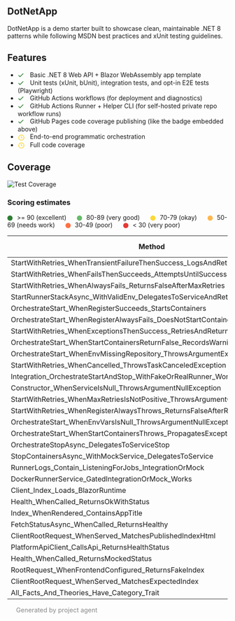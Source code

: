 ## DotNetApp

DotNetApp is a demo starter built to showcase clean, maintainable .NET 8 patterns while following MSDN best practices and xUnit testing guidelines.

## Features

 - <svg xmlns="http://www.w3.org/2000/svg" width="16" height="16" style="vertical-align:middle;margin-right:8px;" viewBox="0 0 16 16" aria-hidden="true"><path d="M2 8l3 3 7-7" stroke="#2e7d32" stroke-width="1.6" fill="none" stroke-linecap="round" stroke-linejoin="round"/></svg> Basic .NET 8 Web API + Blazor WebAssembly app template
 - <svg xmlns="http://www.w3.org/2000/svg" width="16" height="16" style="vertical-align:middle;margin-right:8px;" viewBox="0 0 16 16" aria-hidden="true"><path d="M2 8l3 3 7-7" stroke="#2e7d32" stroke-width="1.6" fill="none" stroke-linecap="round" stroke-linejoin="round"/></svg> Unit tests (xUnit, bUnit), integration tests, and opt-in E2E tests (Playwright)
 - <svg xmlns="http://www.w3.org/2000/svg" width="16" height="16" style="vertical-align:middle;margin-right:8px;" viewBox="0 0 16 16" aria-hidden="true"><path d="M2 8l3 3 7-7" stroke="#2e7d32" stroke-width="1.6" fill="none" stroke-linecap="round" stroke-linejoin="round"/></svg> GitHub Actions workflows (for deployment and diagnostics)
 - <svg xmlns="http://www.w3.org/2000/svg" width="16" height="16" style="vertical-align:middle;margin-right:8px;" viewBox="0 0 16 16" aria-hidden="true"><path d="M2 8l3 3 7-7" stroke="#2e7d32" stroke-width="1.6" fill="none" stroke-linecap="round" stroke-linejoin="round"/></svg> GitHub Actions Runner + Helper CLI (for self-hosted private repo workflow runs)
 - <svg xmlns="http://www.w3.org/2000/svg" width="16" height="16" style="vertical-align:middle;margin-right:8px;" viewBox="0 0 16 16" aria-hidden="true"><path d="M2 8l3 3 7-7" stroke="#2e7d32" stroke-width="1.6" fill="none" stroke-linecap="round" stroke-linejoin="round"/></svg> GitHub Pages code coverage publishing (like the badge embedded above)
 - <svg xmlns="http://www.w3.org/2000/svg" width="16" height="16" style="vertical-align:middle;margin-right:8px;" viewBox="0 0 16 16" aria-hidden="true"><circle cx="8" cy="8" r="6" stroke="#fdd835" stroke-width="1.6" fill="none"/><path d="M8 5v3l2 1" stroke="#fdd835" stroke-width="1.6" stroke-linecap="round" stroke-linejoin="round" fill="none"/></svg> End-to-end programmatic  orchestration
 - <svg xmlns="http://www.w3.org/2000/svg" width="16" height="16" style="vertical-align:middle;margin-right:8px;" viewBox="0 0 16 16" aria-hidden="true"><circle cx="8" cy="8" r="6" stroke="#fdd835" stroke-width="1.6" fill="none"/><path d="M8 5v3l2 1" stroke="#fdd835" stroke-width="1.6" stroke-linecap="round" stroke-linejoin="round" fill="none"/></svg> Full code coverage

## Coverage

![Test Coverage](https://hutchisonkim.github.io/dot-net-app/coverage-summary.svg)

### Scoring estimates

<div style="margin-bottom:8px;">
	<span style="display:inline-block;width:12px;height:12px;border-radius:50%;background:#2e7d32;margin-right:6px;vertical-align:middle;"></span> >= 90 (excellent) &nbsp;
	<span style="display:inline-block;width:12px;height:12px;border-radius:50%;background:#66bb6a;margin:0 6px 0 12px;vertical-align:middle;"></span> 80-89 (very good) &nbsp;
	<span style="display:inline-block;width:12px;height:12px;border-radius:50%;background:#fdd835;margin:0 6px 0 12px;vertical-align:middle;"></span> 70-79 (okay) &nbsp;
	<span style="display:inline-block;width:12px;height:12px;border-radius:50%;background:#ffb74d;margin:0 6px 0 12px;vertical-align:middle;"></span> 50-69 (needs work) &nbsp;
	<span style="display:inline-block;width:12px;height:12px;border-radius:50%;background:#ff7043;margin:0 6px 0 12px;vertical-align:middle;"></span> 30-49 (poor) &nbsp;
	<span style="display:inline-block;width:12px;height:12px;border-radius:50%;background:#e53935;margin:0 6px 0 12px;vertical-align:middle;"></span> &lt; 30 (very poor)
</div>

| Method | File | Isolation (30%) | Repeatability (30%) | Speed (20%) | Maintainability (20%) | Average |
|---|---:|---:|---:|---:|---:|---:|
| StartWithRetries_WhenTransientFailureThenSuccess_LogsAndReturnsTrue | tests/GitHub.Runner.Docker.Tests/RunnerManagerTests.cs | <span style="display:inline-block;width:12px;height:12px;border-radius:50%;background:#2e7d32;margin-right:6px;vertical-align:middle;"></span>90 | <span style="display:inline-block;width:12px;height:12px;border-radius:50%;background:#2e7d32;margin-right:6px;vertical-align:middle;"></span>90 | <span style="display:inline-block;width:12px;height:12px;border-radius:50%;background:#66bb6a;margin-right:6px;vertical-align:middle;"></span>80 | <span style="display:inline-block;width:12px;height:12px;border-radius:50%;background:#66bb6a;margin-right:6px;vertical-align:middle;"></span>80 | <span style="display:inline-block;width:12px;height:12px;border-radius:50%;background:#66bb6a;margin-right:6px;vertical-align:middle;"></span>85 |
| StartWithRetries_WhenFailsThenSucceeds_AttemptsUntilSuccess | tests/GitHub.Runner.Docker.Tests/RunnerManagerTests.cs | <span style="display:inline-block;width:12px;height:12px;border-radius:50%;background:#2e7d32;margin-right:6px;vertical-align:middle;"></span>90 | <span style="display:inline-block;width:12px;height:12px;border-radius:50%;background:#2e7d32;margin-right:6px;vertical-align:middle;"></span>90 | <span style="display:inline-block;width:12px;height:12px;border-radius:50%;background:#66bb6a;margin-right:6px;vertical-align:middle;"></span>80 | <span style="display:inline-block;width:12px;height:12px;border-radius:50%;background:#66bb6a;margin-right:6px;vertical-align:middle;"></span>80 | <span style="display:inline-block;width:12px;height:12px;border-radius:50%;background:#66bb6a;margin-right:6px;vertical-align:middle;"></span>85 |
| StartWithRetries_WhenAlwaysFails_ReturnsFalseAfterMaxRetries | tests/GitHub.Runner.Docker.Tests/RunnerManagerTests.cs | <span style="display:inline-block;width:12px;height:12px;border-radius:50%;background:#2e7d32;margin-right:6px;vertical-align:middle;"></span>90 | <span style="display:inline-block;width:12px;height:12px;border-radius:50%;background:#2e7d32;margin-right:6px;vertical-align:middle;"></span>90 | <span style="display:inline-block;width:12px;height:12px;border-radius:50%;background:#66bb6a;margin-right:6px;vertical-align:middle;"></span>80 | <span style="display:inline-block;width:12px;height:12px;border-radius:50%;background:#66bb6a;margin-right:6px;vertical-align:middle;"></span>80 | <span style="display:inline-block;width:12px;height:12px;border-radius:50%;background:#66bb6a;margin-right:6px;vertical-align:middle;"></span>85 |
| StartRunnerStackAsync_WithValidEnv_DelegatesToServiceAndReturnsTrue | tests/GitHub.Runner.Docker.Tests/RunnerManagerTests.cs | <span style="display:inline-block;width:12px;height:12px;border-radius:50%;background:#2e7d32;margin-right:6px;vertical-align:middle;"></span>90 | <span style="display:inline-block;width:12px;height:12px;border-radius:50%;background:#2e7d32;margin-right:6px;vertical-align:middle;"></span>90 | <span style="display:inline-block;width:12px;height:12px;border-radius:50%;background:#66bb6a;margin-right:6px;vertical-align:middle;"></span>80 | <span style="display:inline-block;width:12px;height:12px;border-radius:50%;background:#66bb6a;margin-right:6px;vertical-align:middle;"></span>80 | <span style="display:inline-block;width:12px;height:12px;border-radius:50%;background:#66bb6a;margin-right:6px;vertical-align:middle;"></span>85 |
| OrchestrateStart_WhenRegisterSucceeds_StartsContainers | tests/GitHub.Runner.Docker.Tests/RunnerManagerTests.cs | <span style="display:inline-block;width:12px;height:12px;border-radius:50%;background:#2e7d32;margin-right:6px;vertical-align:middle;"></span>90 | <span style="display:inline-block;width:12px;height:12px;border-radius:50%;background:#2e7d32;margin-right:6px;vertical-align:middle;"></span>90 | <span style="display:inline-block;width:12px;height:12px;border-radius:50%;background:#66bb6a;margin-right:6px;vertical-align:middle;"></span>80 | <span style="display:inline-block;width:12px;height:12px;border-radius:50%;background:#66bb6a;margin-right:6px;vertical-align:middle;"></span>80 | <span style="display:inline-block;width:12px;height:12px;border-radius:50%;background:#66bb6a;margin-right:6px;vertical-align:middle;"></span>85 |
| OrchestrateStart_WhenRegisterAlwaysFails_DoesNotStartContainers | tests/GitHub.Runner.Docker.Tests/RunnerManagerTests.cs | <span style="display:inline-block;width:12px;height:12px;border-radius:50%;background:#2e7d32;margin-right:6px;vertical-align:middle;"></span>90 | <span style="display:inline-block;width:12px;height:12px;border-radius:50%;background:#2e7d32;margin-right:6px;vertical-align:middle;"></span>90 | <span style="display:inline-block;width:12px;height:12px;border-radius:50%;background:#66bb6a;margin-right:6px;vertical-align:middle;"></span>80 | <span style="display:inline-block;width:12px;height:12px;border-radius:50%;background:#66bb6a;margin-right:6px;vertical-align:middle;"></span>80 | <span style="display:inline-block;width:12px;height:12px;border-radius:50%;background:#66bb6a;margin-right:6px;vertical-align:middle;"></span>85 |
| StartWithRetries_WhenExceptionsThenSuccess_RetriesAndReturnsTrue | tests/GitHub.Runner.Docker.Tests/RunnerManagerTests.cs | <span style="display:inline-block;width:12px;height:12px;border-radius:50%;background:#2e7d32;margin-right:6px;vertical-align:middle;"></span>90 | <span style="display:inline-block;width:12px;height:12px;border-radius:50%;background:#2e7d32;margin-right:6px;vertical-align:middle;"></span>90 | <span style="display:inline-block;width:12px;height:12px;border-radius:50%;background:#66bb6a;margin-right:6px;vertical-align:middle;"></span>80 | <span style="display:inline-block;width:12px;height:12px;border-radius:50%;background:#66bb6a;margin-right:6px;vertical-align:middle;"></span>80 | <span style="display:inline-block;width:12px;height:12px;border-radius:50%;background:#66bb6a;margin-right:6px;vertical-align:middle;"></span>85 |
| OrchestrateStart_WhenStartContainersReturnFalse_RecordsWarningAndReturnsFalse | tests/GitHub.Runner.Docker.Tests/RunnerManagerTests.cs | <span style="display:inline-block;width:12px;height:12px;border-radius:50%;background:#66bb6a;margin-right:6px;vertical-align:middle;"></span>85 | <span style="display:inline-block;width:12px;height:12px;border-radius:50%;background:#66bb6a;margin-right:6px;vertical-align:middle;"></span>85 | <span style="display:inline-block;width:12px;height:12px;border-radius:50%;background:#fdd835;margin-right:6px;vertical-align:middle;"></span>75 | <span style="display:inline-block;width:12px;height:12px;border-radius:50%;background:#66bb6a;margin-right:6px;vertical-align:middle;"></span>80 | <span style="display:inline-block;width:12px;height:12px;border-radius:50%;background:#66bb6a;margin-right:6px;vertical-align:middle;"></span>82 |
| OrchestrateStart_WhenEnvMissingRepository_ThrowsArgumentException | tests/GitHub.Runner.Docker.Tests/RunnerManagerTests.cs | <span style="display:inline-block;width:12px;height:12px;border-radius:50%;background:#2e7d32;margin-right:6px;vertical-align:middle;"></span>90 | <span style="display:inline-block;width:12px;height:12px;border-radius:50%;background:#2e7d32;margin-right:6px;vertical-align:middle;"></span>95 | <span style="display:inline-block;width:12px;height:12px;border-radius:50%;background:#66bb6a;margin-right:6px;vertical-align:middle;"></span>85 | <span style="display:inline-block;width:12px;height:12px;border-radius:50%;background:#66bb6a;margin-right:6px;vertical-align:middle;"></span>85 | <span style="display:inline-block;width:12px;height:12px;border-radius:50%;background:#66bb6a;margin-right:6px;vertical-align:middle;"></span>89 |
| StartWithRetries_WhenCancelled_ThrowsTaskCanceledException | tests/GitHub.Runner.Docker.Tests/RunnerManagerTests.cs | <span style="display:inline-block;width:12px;height:12px;border-radius:50%;background:#66bb6a;margin-right:6px;vertical-align:middle;"></span>80 | <span style="display:inline-block;width:12px;height:12px;border-radius:50%;background:#66bb6a;margin-right:6px;vertical-align:middle;"></span>80 | <span style="display:inline-block;width:12px;height:12px;border-radius:50%;background:#ffb74d;margin-right:6px;vertical-align:middle;"></span>70 | <span style="display:inline-block;width:12px;height:12px;border-radius:50%;background:#66bb6a;margin-right:6px;vertical-align:middle;"></span>80 | <span style="display:inline-block;width:12px;height:12px;border-radius:50%;background:#ffb74d;margin-right:6px;vertical-align:middle;"></span>78 |
| Integration_OrchestrateStartAndStop_WithFakeOrRealRunner_WorksBasedOnEnv | tests/GitHub.Runner.Docker.Tests/RunnerManagerTests.cs | <span style="display:inline-block;width:12px;height:12px;border-radius:50%;background:#e53935;margin-right:6px;vertical-align:middle;"></span>30 | <span style="display:inline-block;width:12px;height:12px;border-radius:50%;background:#ff7043;margin-right:6px;vertical-align:middle;"></span>50 | <span style="display:inline-block;width:12px;height:12px;border-radius:50%;background:#e53935;margin-right:6px;vertical-align:middle;"></span>30 | <span style="display:inline-block;width:12px;height:12px;border-radius:50%;background:#ffb74d;margin-right:6px;vertical-align:middle;"></span>60 | <span style="display:inline-block;width:12px;height:12px;border-radius:50%;background:#ff7043;margin-right:6px;vertical-align:middle;"></span>43 |
| Constructor_WhenServiceIsNull_ThrowsArgumentNullException | tests/GitHub.Runner.Docker.Tests/RunnerManagerTests.cs | <span style="display:inline-block;width:12px;height:12px;border-radius:50%;background:#2e7d32;margin-right:6px;vertical-align:middle;"></span>95 | <span style="display:inline-block;width:12px;height:12px;border-radius:50%;background:#2e7d32;margin-right:6px;vertical-align:middle;"></span>95 | <span style="display:inline-block;width:12px;height:12px;border-radius:50%;background:#2e7d32;margin-right:6px;vertical-align:middle;"></span>95 | <span style="display:inline-block;width:12px;height:12px;border-radius:50%;background:#66bb6a;margin-right:6px;vertical-align:middle;"></span>90 | <span style="display:inline-block;width:12px;height:12px;border-radius:50%;background:#2e7d32;margin-right:6px;vertical-align:middle;"></span>94 |
| StartWithRetries_WhenMaxRetriesIsNotPositive_ThrowsArgumentOutOfRange | tests/GitHub.Runner.Docker.Tests/RunnerManagerTests.cs | <span style="display:inline-block;width:12px;height:12px;border-radius:50%;background:#2e7d32;margin-right:6px;vertical-align:middle;"></span>90 | <span style="display:inline-block;width:12px;height:12px;border-radius:50%;background:#2e7d32;margin-right:6px;vertical-align:middle;"></span>90 | <span style="display:inline-block;width:12px;height:12px;border-radius:50%;background:#66bb6a;margin-right:6px;vertical-align:middle;"></span>85 | <span style="display:inline-block;width:12px;height:12px;border-radius:50%;background:#66bb6a;margin-right:6px;vertical-align:middle;"></span>85 | <span style="display:inline-block;width:12px;height:12px;border-radius:50%;background:#66bb6a;margin-right:6px;vertical-align:middle;"></span>88 |
| StartWithRetries_WhenRegisterAlwaysThrows_ReturnsFalseAfterRetries | tests/GitHub.Runner.Docker.Tests/RunnerManagerTests.cs | <span style="display:inline-block;width:12px;height:12px;border-radius:50%;background:#66bb6a;margin-right:6px;vertical-align:middle;"></span>85 | <span style="display:inline-block;width:12px;height:12px;border-radius:50%;background:#66bb6a;margin-right:6px;vertical-align:middle;"></span>85 | <span style="display:inline-block;width:12px;height:12px;border-radius:50%;background:#fdd835;margin-right:6px;vertical-align:middle;"></span>75 | <span style="display:inline-block;width:12px;height:12px;border-radius:50%;background:#66bb6a;margin-right:6px;vertical-align:middle;"></span>80 | <span style="display:inline-block;width:12px;height:12px;border-radius:50%;background:#66bb6a;margin-right:6px;vertical-align:middle;"></span>82 |
| OrchestrateStart_WhenEnvVarsIsNull_ThrowsArgumentNullException | tests/GitHub.Runner.Docker.Tests/RunnerManagerTests.cs | <span style="display:inline-block;width:12px;height:12px;border-radius:50%;background:#2e7d32;margin-right:6px;vertical-align:middle;"></span>90 | <span style="display:inline-block;width:12px;height:12px;border-radius:50%;background:#2e7d32;margin-right:6px;vertical-align:middle;"></span>90 | <span style="display:inline-block;width:12px;height:12px;border-radius:50%;background:#66bb6a;margin-right:6px;vertical-align:middle;"></span>85 | <span style="display:inline-block;width:12px;height:12px;border-radius:50%;background:#66bb6a;margin-right:6px;vertical-align:middle;"></span>85 | <span style="display:inline-block;width:12px;height:12px;border-radius:50%;background:#66bb6a;margin-right:6px;vertical-align:middle;"></span>88 |
| OrchestrateStart_WhenStartContainersThrows_PropagatesException | tests/GitHub.Runner.Docker.Tests/RunnerManagerTests.cs | <span style="display:inline-block;width:12px;height:12px;border-radius:50%;background:#66bb6a;margin-right:6px;vertical-align:middle;"></span>85 | <span style="display:inline-block;width:12px;height:12px;border-radius:50%;background:#66bb6a;margin-right:6px;vertical-align:middle;"></span>85 | <span style="display:inline-block;width:12px;height:12px;border-radius:50%;background:#fdd835;margin-right:6px;vertical-align:middle;"></span>75 | <span style="display:inline-block;width:12px;height:12px;border-radius:50%;background:#66bb6a;margin-right:6px;vertical-align:middle;"></span>80 | <span style="display:inline-block;width:12px;height:12px;border-radius:50%;background:#66bb6a;margin-right:6px;vertical-align:middle;"></span>82 |
| OrchestrateStopAsync_DelegatesToServiceStop | tests/GitHub.Runner.Docker.Tests/RunnerManagerTests.cs | <span style="display:inline-block;width:12px;height:12px;border-radius:50%;background:#2e7d32;margin-right:6px;vertical-align:middle;"></span>90 | <span style="display:inline-block;width:12px;height:12px;border-radius:50%;background:#2e7d32;margin-right:6px;vertical-align:middle;"></span>90 | <span style="display:inline-block;width:12px;height:12px;border-radius:50%;background:#66bb6a;margin-right:6px;vertical-align:middle;"></span>85 | <span style="display:inline-block;width:12px;height:12px;border-radius:50%;background:#66bb6a;margin-right:6px;vertical-align:middle;"></span>85 | <span style="display:inline-block;width:12px;height:12px;border-radius:50%;background:#66bb6a;margin-right:6px;vertical-align:middle;"></span>88 |
| StopContainersAsync_WithMockService_DelegatesToService | tests/GitHub.Runner.Docker.Tests/StopContainersTests.cs | <span style="display:inline-block;width:12px;height:12px;border-radius:50%;background:#2e7d32;margin-right:6px;vertical-align:middle;"></span>90 | <span style="display:inline-block;width:12px;height:12px;border-radius:50%;background:#2e7d32;margin-right:6px;vertical-align:middle;"></span>90 | <span style="display:inline-block;width:12px;height:12px;border-radius:50%;background:#66bb6a;margin-right:6px;vertical-align:middle;"></span>80 | <span style="display:inline-block;width:12px;height:12px;border-radius:50%;background:#66bb6a;margin-right:6px;vertical-align:middle;"></span>80 | <span style="display:inline-block;width:12px;height:12px;border-radius:50%;background:#66bb6a;margin-right:6px;vertical-align:middle;"></span>85 |
| RunnerLogs_Contain_ListeningForJobs_IntegrationOrMock | tests/GitHub.Runner.Docker.Tests/RunnerLogsIntegrationTests.cs | <span style="display:inline-block;width:12px;height:12px;border-radius:50%;background:#ffb74d;margin-right:6px;vertical-align:middle;"></span>60 | <span style="display:inline-block;width:12px;height:12px;border-radius:50%;background:#fdd835;margin-right:6px;vertical-align:middle;"></span>70 | <span style="display:inline-block;width:12px;height:12px;border-radius:50%;background:#ff7043;margin-right:6px;vertical-align:middle;"></span>50 | <span style="display:inline-block;width:12px;height:12px;border-radius:50%;background:#fdd835;margin-right:6px;vertical-align:middle;"></span>70 | <span style="display:inline-block;width:12px;height:12px;border-radius:50%;background:#ffb74d;margin-right:6px;vertical-align:middle;"></span>63 |
| DockerRunnerService_GatedIntegrationOrMock_Works | tests/GitHub.Runner.Docker.Tests/DockerDotNetRunnerServiceTests.cs | <span style="display:inline-block;width:12px;height:12px;border-radius:50%;background:#ff7043;margin-right:6px;vertical-align:middle;"></span>40 | <span style="display:inline-block;width:12px;height:12px;border-radius:50%;background:#ff7043;margin-right:6px;vertical-align:middle;"></span>50 | <span style="display:inline-block;width:12px;height:12px;border-radius:50%;background:#ff7043;margin-right:6px;vertical-align:middle;"></span>40 | <span style="display:inline-block;width:12px;height:12px;border-radius:50%;background:#fdd835;margin-right:6px;vertical-align:middle;"></span>60 | <span style="display:inline-block;width:12px;height:12px;border-radius:50%;background:#ff7043;margin-right:6px;vertical-align:middle;"></span>48 |
| Client_Index_Loads_BlazorRuntime | tests/DotNetApp.Tests.E2E/PlaywrightTests.cs | <span style="display:inline-block;width:12px;height:12px;border-radius:50%;background:#e53935;margin-right:6px;vertical-align:middle;"></span>20 | <span style="display:inline-block;width:12px;height:12px;border-radius:50%;background:#ff7043;margin-right:6px;vertical-align:middle;"></span>30 | <span style="display:inline-block;width:12px;height:12px;border-radius:50%;background:#e53935;margin-right:6px;vertical-align:middle;"></span>10 | <span style="display:inline-block;width:12px;height:12px;border-radius:50%;background:#ffb74d;margin-right:6px;vertical-align:middle;"></span>40 | <span style="display:inline-block;width:12px;height:12px;border-radius:50%;background:#e53935;margin-right:6px;vertical-align:middle;"></span>25 |
| Health_WhenCalled_ReturnsOkWithStatus | tests/DotNetApp.Server.Tests.Unit/StateControllerTests.cs | <span style="display:inline-block;width:12px;height:12px;border-radius:50%;background:#2e7d32;margin-right:6px;vertical-align:middle;"></span>95 | <span style="display:inline-block;width:12px;height:12px;border-radius:50%;background:#2e7d32;margin-right:6px;vertical-align:middle;"></span>95 | <span style="display:inline-block;width:12px;height:12px;border-radius:50%;background:#66bb6a;margin-right:6px;vertical-align:middle;"></span>90 | <span style="display:inline-block;width:12px;height:12px;border-radius:50%;background:#66bb6a;margin-right:6px;vertical-align:middle;"></span>90 | <span style="display:inline-block;width:12px;height:12px;border-radius:50%;background:#2e7d32;margin-right:6px;vertical-align:middle;"></span>93 |
| Index_WhenRendered_ContainsAppTitle | tests/DotNetApp.Client.Tests.Unit/IndexTests.cs | <span style="display:inline-block;width:12px;height:12px;border-radius:50%;background:#66bb6a;margin-right:6px;vertical-align:middle;"></span>85 | <span style="display:inline-block;width:12px;height:12px;border-radius:50%;background:#66bb6a;margin-right:6px;vertical-align:middle;"></span>85 | <span style="display:inline-block;width:12px;height:12px;border-radius:50%;background:#ffb74d;margin-right:6px;vertical-align:middle;"></span>70 | <span style="display:inline-block;width:12px;height:12px;border-radius:50%;background:#fdd835;margin-right:6px;vertical-align:middle;"></span>75 | <span style="display:inline-block;width:12px;height:12px;border-radius:50%;background:#fdd835;margin-right:6px;vertical-align:middle;"></span>79 |
| FetchStatusAsync_WhenCalled_ReturnsHealthy | tests/DotNetApp.Client.Tests.Unit/HealthStatusProviderTests.cs | <span style="display:inline-block;width:12px;height:12px;border-radius:50%;background:#2e7d32;margin-right:6px;vertical-align:middle;"></span>90 | <span style="display:inline-block;width:12px;height:12px;border-radius:50%;background:#2e7d32;margin-right:6px;vertical-align:middle;"></span>90 | <span style="display:inline-block;width:12px;height:12px;border-radius:50%;background:#66bb6a;margin-right:6px;vertical-align:middle;"></span>85 | <span style="display:inline-block;width:12px;height:12px;border-radius:50%;background:#66bb6a;margin-right:6px;vertical-align:middle;"></span>85 | <span style="display:inline-block;width:12px;height:12px;border-radius:50%;background:#66bb6a;margin-right:6px;vertical-align:middle;"></span>88 |
| ClientRootRequest_WhenServed_MatchesPublishedIndexHtml | tests/DotNetApp.Client.Tests.Integration/ServeMatchesPublishedTests.cs | <span style="display:inline-block;width:12px;height:12px;border-radius:50%;background:#e53935;margin-right:6px;vertical-align:middle;"></span>30 | <span style="display:inline-block;width:12px;height:12px;border-radius:50%;background:#ff7043;margin-right:6px;vertical-align:middle;"></span>40 | <span style="display:inline-block;width:12px;height:12px;border-radius:50%;background:#e53935;margin-right:6px;vertical-align:middle;"></span>20 | <span style="display:inline-block;width:12px;height:12px;border-radius:50%;background:#ffb74d;margin-right:6px;vertical-align:middle;"></span>60 | <span style="display:inline-block;width:12px;height:12px;border-radius:50%;background:#ff7043;margin-right:6px;vertical-align:middle;"></span>38 |
| PlatformApiClient_CallsApi_ReturnsHealthStatus | tests/DotNetApp.Client.Tests.Integration/ExampleApiIntegrationTests.cs | <span style="display:inline-block;width:12px;height:12px;border-radius:50%;background:#ffb74d;margin-right:6px;vertical-align:middle;"></span>70 | <span style="display:inline-block;width:12px;height:12px;border-radius:50%;background:#fdd835;margin-right:6px;vertical-align:middle;"></span>80 | <span style="display:inline-block;width:12px;height:12px;border-radius:50%;background:#ffb74d;margin-right:6px;vertical-align:middle;"></span>60 | <span style="display:inline-block;width:12px;height:12px;border-radius:50%;background:#66bb6a;margin-right:6px;vertical-align:middle;"></span>80 | <span style="display:inline-block;width:12px;height:12px;border-radius:50%;background:#fdd835;margin-right:6px;vertical-align:middle;"></span>73 |
| Health_WhenCalled_ReturnsMockedStatus | tests/DotNetApp.Server.Tests.Integration/HealthEndpointIntegrationTests.cs | <span style="display:inline-block;width:12px;height:12px;border-radius:50%;background:#66bb6a;margin-right:6px;vertical-align:middle;"></span>80 | <span style="display:inline-block;width:12px;height:12px;border-radius:50%;background:#2e7d32;margin-right:6px;vertical-align:middle;"></span>85 | <span style="display:inline-block;width:12px;height:12px;border-radius:50%;background:#ffb74d;margin-right:6px;vertical-align:middle;"></span>65 | <span style="display:inline-block;width:12px;height:12px;border-radius:50%;background:#66bb6a;margin-right:6px;vertical-align:middle;"></span>80 | <span style="display:inline-block;width:12px;height:12px;border-radius:50%;background:#66bb6a;margin-right:6px;vertical-align:middle;"></span>78 |
| RootRequest_WhenFrontendConfigured_ReturnsFakeIndex | tests/DotNetApp.Server.Tests.Integration/HealthEndpointIntegrationTests.cs | <span style="display:inline-block;width:12px;height:12px;border-radius:50%;background:#66bb6a;margin-right:6px;vertical-align:middle;"></span>80 | <span style="display:inline-block;width:12px;height:12px;border-radius:50%;background:#2e7d32;margin-right:6px;vertical-align:middle;"></span>85 | <span style="display:inline-block;width:12px;height:12px;border-radius:50%;background:#ffb74d;margin-right:6px;vertical-align:middle;"></span>65 | <span style="display:inline-block;width:12px;height:12px;border-radius:50%;background:#66bb6a;margin-right:6px;vertical-align:middle;"></span>80 | <span style="display:inline-block;width:12px;height:12px;border-radius:50%;background:#66bb6a;margin-right:6px;vertical-align:middle;"></span>78 |
| ClientRootRequest_WhenServed_MatchesExpectedIndex | tests/DotNetApp.Server.Tests.Integration/ServeFrontendFromBackendTests.cs | <span style="display:inline-block;width:12px;height:12px;border-radius:50%;background:#e53935;margin-right:6px;vertical-align:middle;"></span>30 | <span style="display:inline-block;width:12px;height:12px;border-radius:50%;background:#ff7043;margin-right:6px;vertical-align:middle;"></span>40 | <span style="display:inline-block;width:12px;height:12px;border-radius:50%;background:#e53935;margin-right:6px;vertical-align:middle;"></span>20 | <span style="display:inline-block;width:12px;height:12px;border-radius:50%;background:#ffb74d;margin-right:6px;vertical-align:middle;"></span>60 | <span style="display:inline-block;width:12px;height:12px;border-radius:50%;background:#ff7043;margin-right:6px;vertical-align:middle;"></span>38 |
| All_Facts_And_Theories_Have_Category_Trait | tests/DotNetApp.Server.Tests.Unit/CategoryConventionsTests.cs | <span style="display:inline-block;width:12px;height:12px;border-radius:50%;background:#2e7d32;margin-right:6px;vertical-align:middle;"></span>95 | <span style="display:inline-block;width:12px;height:12px;border-radius:50%;background:#2e7d32;margin-right:6px;vertical-align:middle;"></span>95 | <span style="display:inline-block;width:12px;height:12px;border-radius:50%;background:#66bb6a;margin-right:6px;vertical-align:middle;"></span>90 | <span style="display:inline-block;width:12px;height:12px;border-radius:50%;background:#fdd835;margin-right:6px;vertical-align:middle;"></span>85 | <span style="display:inline-block;width:12px;height:12px;border-radius:50%;background:#2e7d32;margin-right:6px;vertical-align:middle;"></span>91 |

<p style="color:#888;font-size:0.9rem;margin-top:8px;margin-left:20px;">Generated by project agent</p>
